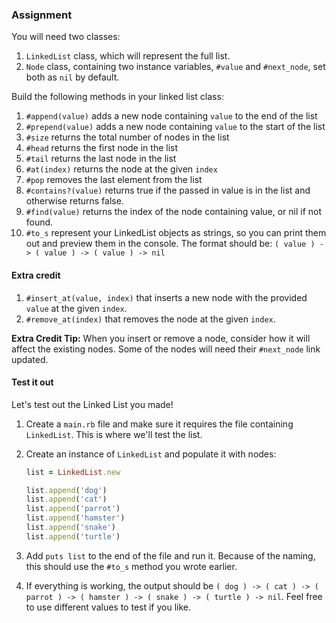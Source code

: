 ### Assignment

You will need two classes:

1. `LinkedList` class, which will represent the full list.
1. `Node` class, containing two instance variables, `#value` and `#next_node`, set both as `nil` by default.

Build the following methods in your linked list class:

1. `#append(value)` adds a new node containing `value` to the end of the list
1. `#prepend(value)` adds a new node containing `value` to the start of the list
1. `#size` returns the total number of nodes in the list
1. `#head` returns the first node in the list
1. `#tail` returns the last node in the list
1. `#at(index)` returns the node at the given `index`
1. `#pop` removes the last element from the list
1. `#contains?(value)` returns true if the passed in value is in the list and otherwise returns false.
1. `#find(value)` returns the index of the node containing value, or nil if not found.
1. `#to_s` represent your LinkedList objects as strings, so you can print them out and preview them in the console.
    The format should be: `( value ) -> ( value ) -> ( value ) -> nil`

#### Extra credit

1. `#insert_at(value, index)` that inserts a new node with the provided `value` at the given `index`.
1. `#remove_at(index)` that removes the node at the given `index`.

**Extra Credit Tip:** When you insert or remove a node, consider how it will affect the existing nodes. Some of the nodes will need their `#next_node` link updated.

#### Test it out

Let's test out the Linked List you made!

1. Create a `main.rb` file and make sure it requires the file containing `LinkedList`. This is where we'll test the list.

1. Create an instance of `LinkedList` and populate it with nodes:

   ```ruby
   list = LinkedList.new

   list.append('dog')
   list.append('cat')
   list.append('parrot')
   list.append('hamster')
   list.append('snake')
   list.append('turtle')
   ```

1. Add `puts list` to the end of the file and run it. Because of the naming, this should use the `#to_s` method you wrote earlier.

1. If everything is working, the output should be `( dog ) -> ( cat ) -> ( parrot ) -> ( hamster ) -> ( snake ) -> ( turtle ) -> nil`. Feel free to use different values to test if you like.